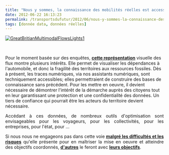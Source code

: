 ```yaml
---
title: "Nous y sommes, la connaissance des mobilités réelles est accessible"
date: 2012-06-22 16:13:23
permalink: /transportsdufutur/2012/06/nous-y-sommes-la-connaissance-des-mobilites-reelles-est-accessible.html
tags: [donnée data, données réelles]
---
```


<p><a class="asset-img-link" href="https://gabrielplassat.github.io/transportsdufutur/wp-content/uploads/sites/6/old/6a0120a66d2ad4970b0177429e2ea7970d-pi.png"><img alt="GreatBritianMultimodalFlowsLights1" border="0" class="asset  asset-image at-xid-6a0120a66d2ad4970b0177429e2ea7970d image-full" src="/wp-content/uploads/sites/6/old/6a0120a66d2ad4970b0177429e2ea7970d-800wi.png" title="GreatBritianMultimodalFlowsLights1" /></a></p> <p style="text-align: justify"> </p>   <!--more-->  Pour le moment basée sur des enquêtes, <a href="http://geographics.blogs.casa.ucl.ac.uk/2012/06/21/visualising-flows-great-britain-journey-to-work/" target="_blank"><strong>cette représentation</strong></a> visuelle des flux montre plusieurs intérêts. Elle permet de visualiser les dépendances à l'automobile, et donc la fragilité des territoires aux ressources fossiles. Dès à présent, les traces numériques, via nos assistants numériques, sont techniquement accessibles; elles permettraient de construire des bases de connaissance sans précédent. Pour les mettre en oeuvre, il devient nécessaire de démontrer l'intérêt de la démarche auprès des citoyens tout en leur garantissant une protection et une confidentialité des données. Un tiers de confiance qui pourrait être les acteurs du territoire devient nécessaire. <p style="text-align: justify">Accédant à ces données, de nombreux outils d'optimisation sont envisageables pour les voyageurs, pour les collectivités, pour les entreprises, pour l'état, pour ...</p> <p style="text-align: justify">Si nous nous ne engageons pas dans cette voie <a href="https://gabrielplassat.github.io/transportsdufutur/2010/09/metanote-tdf-7-la-donnee-enjeu-strategique-des-mobilites-multimodales-quelles-perspectives.html" target="_blank"><strong>malgré les difficultés et les risques</strong></a> qu'elle présente pour en maîtriser la mise en oeuvre et atteindre des objectifs coordonnés, <a href="http://owni.fr/revue-du-web/google-maps-vous-traque/" target="_blank"><strong>d'autres</strong></a> le feront avec <a href="https://gabrielplassat.github.io/transportsdufutur/2012/06/lacces-a-de-nouvelles-donnees-risques-et-opportunites.html" target="_blank"><strong>leurs objectifs</strong></a>.</p>
